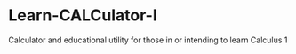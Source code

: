 # Learn-CALCulator-I
Calculator and educational utility for those in or intending to learn Calculus 1
